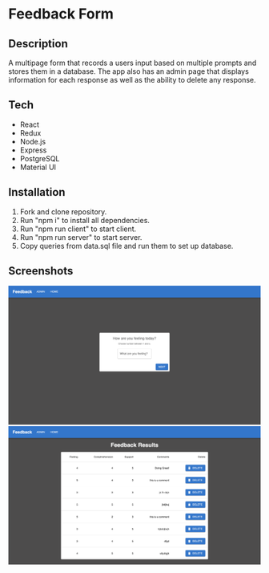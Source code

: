 # Feedback Form

## Description
A multipage form that records a users input based on multiple prompts and stores them in a database. The app also has an admin page that displays information for each response as well as the ability to delete any response. 

## Tech
- React
- Redux
- Node.js
- Express
- PostgreSQL
- Material UI

## Installation
1. Fork and clone repository.
2. Run "npm i" to install all dependencies.
3. Run "npm run client" to start client.
4. Run "npm run server" to start server.
5. Copy queries from data.sql file and run them to set up database.

## Screenshots
<img src='./public/images/screenshot.png'>
<img src='./public/images/screenshot2.png'>